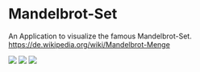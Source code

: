# Mandelbrot-Set

An Application to visualize the famous Mandelbrot-Set. <br/>
https://de.wikipedia.org/wiki/Mandelbrot-Menge

![](https://github.com/DavidWild02/Mandelbrot-Set/image/Mandelbrot-Set.jpg)
![](https://github.com/DavidWild02/Mandelbrot-Set/image/Mandelbrot-Set2.jpg)
![](https://github.com/DavidWild02/Mandelbrot-Set/image/Mandelbrot-Set3.jpg)
